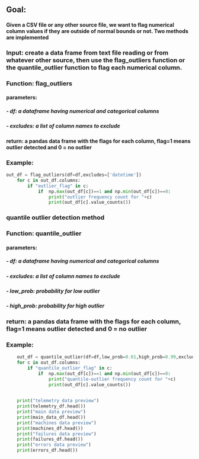 
## Goal: 
#### Given a CSV file or any other source file, we want to flag numerical column values if they are outside of normal bounds or not. Two methods are implemented 

### Input: create a data frame from text file reading or from whatever other source, then use the flag_outliers function or the quantile_outlier function to flag each numerical column.

### Function: flag_outliers
#### parameters:
#####    - df: a dataframe having numerical and categorical columns
#####    - excludes: a list of column names to exclude
#### return: a pandas data frame with the flags for each column, flag=1 means outlier detected and 0 = no outlier

### Example:
```python
out_df = flag_outliers(df=df,excludes=['datetime'])
    for c in out_df.columns:
        if "outlier_flag" in c:
            if  np.max(out_df[c])==1 and np.min(out_df[c])==0:
                print("outlier frequency count for "+c)
                print(out_df[c].value_counts())
```
### quantile outlier detection method


### Function: quantile_outlier
#### parameters:
#####    - df: a dataframe having numerical and categorical columns
#####    - excludes: a list of column names to exclude
#####    - low_prob: probability for low outlier
#####    - high_prob: probability for high outlier
### return: a pandas data frame with the flags for each column, flag=1 means outlier detected and 0 = no outlier

### Example:
```python 
    out_df = quantile_outlier(df=df,low_prob=0.01,high_prob=0.99,excludes=['datetime'])
    for c in out_df.columns:
        if "quantile_outlier_flag" in c:
            if  np.max(out_df[c])==1 and np.min(out_df[c])==0:
                print("quantile-outlier frequency count for "+c)
                print(out_df[c].value_counts())

    
    print("telemetry data preview")
    print(telemetry_df.head())
    print("main data preview")
    print(main_data_df.head())
    print("machines data preview")
    print(machines_df.head())
    print("failures data preview")
    print(failures_df.head())
    print("errors data preview")
    print(errors_df.head())
```

